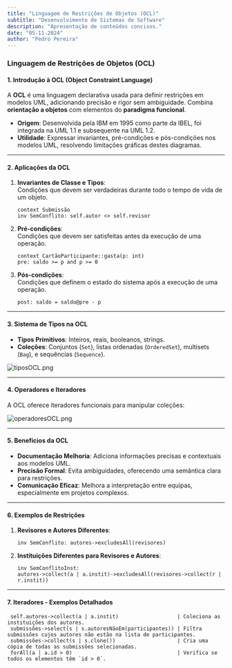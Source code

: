 ```yaml
---
title: "Linguagem de Restrições de Objetos (OCL)"
subtitle: "Desenvolvimento de Sistemas de Software"
description: "Apresentação de conteúdos concisos."
date: "05-11-2024"
author: "Pedro Pereira"
---
```


### **Linguagem de Restrições de Objetos (OCL)**

#### **1. Introdução à OCL (Object Constraint Language)**
A **OCL** é uma linguagem declarativa usada para definir restrições em modelos UML, adicionando precisão e rigor sem ambiguidade. Combina **orientação a objetos** com elementos do **paradigma funcional**.  
- **Origem**: Desenvolvida pela IBM em 1995 como parte da IBEL, foi integrada na UML 1.1 e subsequente na UML 1.2.  
- **Utilidade**: Expressar invariantes, pré-condições e pós-condições nos modelos UML, resolvendo limitações gráficas destes diagramas.  

---

#### **2. Aplicações da OCL**
1. **Invariantes de Classe e Tipos**:  
   Condições que devem ser verdadeiras durante todo o tempo de vida de um objeto.  
   ```plaintext
   context Submissão
   inv SemConflito: self.autor <> self.revisor
   ```  
2. **Pré-condições**:  
   Condições que devem ser satisfeitas antes da execução de uma operação.  
   ```plaintext
   context CartãoParticipante::gasta(p: int)
   pre: saldo >= p and p >= 0
   ```  
3. **Pós-condições**:  
   Condições que definem o estado do sistema após a execução de uma operação.  
   ```plaintext
   post: saldo = saldo@pre - p
   ```  

---

#### **3. Sistema de Tipos na OCL**
- **Tipos Primitivos**: Inteiros, reais, booleanos, strings.  
- **Coleções**: Conjuntos (`Set`), listas ordenadas (`OrderedSet`), multisets (`Bag`), e sequências (`Sequence`).  

![tiposOCL.png](/images/blog/dss-class-05-11-2024/tiposOCL.png)

---

#### **4. Operadores e Iteradores**
A OCL oferece iteradores funcionais para manipular coleções:  

![operadoresOCL.png](/images/blog/dss-class-05-11-2024/operadoresOCL.png)

---

#### **5. Benefícios da OCL**
- **Documentação Melhoria**: Adiciona informações precisas e contextuais aos modelos UML.  
- **Precisão Formal**: Evita ambiguidades, oferecendo uma semântica clara para restrições.  
- **Comunicação Eficaz**: Melhora a interpretação entre equipas, especialmente em projetos complexos.  

---

#### **6. Exemplos de Restrições**
1. **Revisores e Autores Diferentes**:  
   ```plaintext
   inv SemConflito: autores->excludesAll(revisores)
   ```  
2. **Instituições Diferentes para Revisores e Autores**:  
   ```plaintext
   inv SemConflitoInst: 
   autores->collect(a | a.instit)->excludesAll(revisores->collect(r | r.instit))
   ```  

---

#### **7. Iteradores - Exemplos Detalhados**
```
 self.autores->collect(a | a.instit)                   | Coleciona as instituições dos autores.
 submissões->select(s | s.autoresNãoEm(participantes)) | Filtra submissões cujos autores não estão na lista de participantes.
 submissões->collect(s | s.clone())                    | Cria uma cópia de todas as submissões selecionadas.
 forAll(a | a.id > 0)                                  | Verifica se todos os elementos têm `id > 0`.
```
